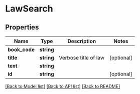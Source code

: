 # LawSearch

## Properties
Name | Type | Description | Notes
------------ | ------------- | ------------- | -------------
**book_code** | **string** |  | 
**title** | **string** | Verbose title of law | [optional] 
**text** | **string** |  | 
**id** | **string** |  | [optional] 

[[Back to Model list]](../README.md#documentation-for-models) [[Back to API list]](../README.md#documentation-for-api-endpoints) [[Back to README]](../README.md)


